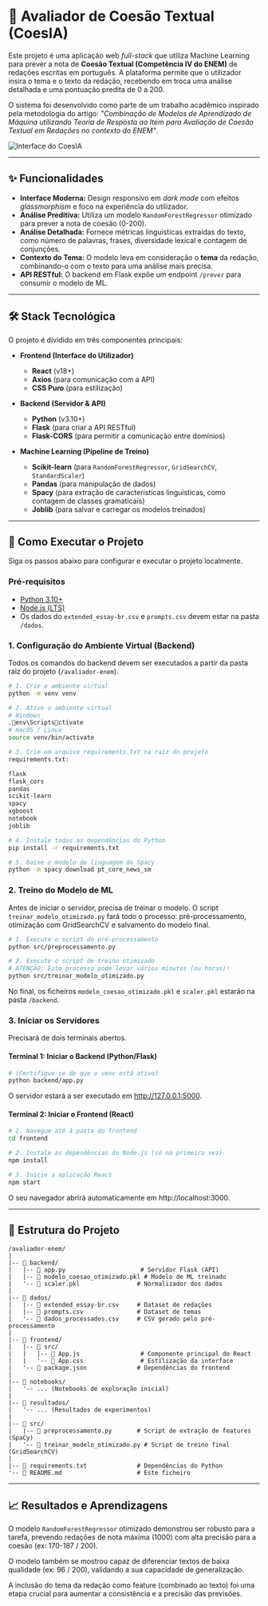# 🤖 Avaliador de Coesão Textual (CoesIA)

Este projeto é uma aplicação web *full-stack* que utiliza Machine Learning para prever a nota de **Coesão Textual (Competência IV do ENEM)** de redações escritas em português. A plataforma permite que o utilizador insira o tema e o texto da redação, recebendo em troca uma análise detalhada e uma pontuação predita de 0 a 200.

O sistema foi desenvolvido como parte de um trabalho acadêmico inspirado pela metodologia do artigo: *"Combinação de Modelos de Aprendizado de Máquina utilizando Teoria de Resposta ao Item para Avaliação de Coesão Textual em Redações no contexto do ENEM"*.

![Interface do CoesIA](frontend/imagens/coesia.png)


---

## ✨ Funcionalidades

* **Interface Moderna:** Design responsivo em *dark mode* com efeitos *glassmorphism* e foco na experiência do utilizador.
* **Análise Preditiva:** Utiliza um modelo `RandomForestRegressor` otimizado para prever a nota de coesão (0-200).
* **Análise Detalhada:** Fornece métricas linguísticas extraídas do texto, como número de palavras, frases, diversidade lexical e contagem de conjunções.
* **Contexto do Tema:** O modelo leva em consideração o **tema** da redação, combinando-o com o texto para uma análise mais precisa.
* **API RESTful:** O backend em Flask expõe um endpoint `/prever` para consumir o modelo de ML.

---

## 🛠️ Stack Tecnológica

O projeto é dividido em três componentes principais:

* **Frontend (Interface do Utilizador)**
    * **React** (v18+)
    * **Axios** (para comunicação com a API)
    * **CSS Puro** (para estilização)

* **Backend (Servidor & API)**
    * **Python** (v3.10+)
    * **Flask** (para criar a API RESTful)
    * **Flask-CORS** (para permitir a comunicação entre domínios)

* **Machine Learning (Pipeline de Treino)**
    * **Scikit-learn** (para `RandomForestRegressor`, `GridSearchCV`, `StandardScaler`)
    * **Pandas** (para manipulação de dados)
    * **Spacy** (para extração de características linguísticas, como contagem de classes gramaticais)
    * **Joblib** (para salvar e carregar os modelos treinados)

---

## 🚀 Como Executar o Projeto

Siga os passos abaixo para configurar e executar o projeto localmente.

### Pré-requisitos

* [Python 3.10+](https://www.python.org/downloads/)
* [Node.js (LTS)](https://nodejs.org/en/)
* Os dados do `extended_essay-br.csv` e `prompts.csv` devem estar na pasta `/dados`.

### 1. Configuração do Ambiente Virtual (Backend)

Todos os comandos do backend devem ser executados a partir da pasta raiz do projeto (`/avaliador-enem`).

```bash
# 1. Crie o ambiente virtual
python -m venv venv

# 2. Ative o ambiente virtual
# Windows
.env\Scriptsctivate
# macOS / Linux
source venv/bin/activate

# 3. Crie um arquivo requirements.txt na raiz do projeto
requirements.txt:

flask
flask_cors
pandas
scikit-learn
spacy
xgboost
notebook
joblib

# 4. Instale todas as dependências do Python
pip install -r requirements.txt

# 5. Baixe o modelo de linguagem do Spacy
python -m spacy download pt_core_news_sm
```

### 2. Treino do Modelo de ML

Antes de iniciar o servidor, precisa de treinar o modelo. O script `treinar_modelo_otimizado.py` fará todo o processo: pré-processamento, otimização com GridSearchCV e salvamento do modelo final.

```bash
# 1. Execute o script de pré-processamento
python src/preprocessamento.py

# 2. Execute o script de treino otimizado
# ATENÇÃO: Este processo pode levar vários minutos (ou horas)!
python src/treinar_modelo_otimizado.py
```

No final, os ficheiros `modelo_coesao_otimizado.pkl` e `scaler.pkl` estarão na pasta `/backend`.

### 3. Iniciar os Servidores

Precisará de dois terminais abertos.

#### Terminal 1: Iniciar o Backend (Python/Flask)

```bash
# (Certifique-se de que o venv está ativo)
python backend/app.py
```
O servidor estará a ser executado em http://127.0.0.1:5000.

#### Terminal 2: Iniciar o Frontend (React)

```bash
# 1. Navegue até à pasta do frontend
cd frontend

# 2. Instale as dependências do Node.js (só na primeira vez)
npm install

# 3. Inicie a aplicação React
npm start
```
O seu navegador abrirá automaticamente em http://localhost:3000.

---

## 📂 Estrutura do Projeto

```
/avaliador-enem/
|
|-- 📂 backend/
|   |-- 📄 app.py                     # Servidor Flask (API)
|   |-- 📄 modelo_coesao_otimizado.pkl # Modelo de ML treinado
|   '-- 📄 scaler.pkl                # Normalizador dos dados
|
|-- 📂 dados/
|   |-- 📄 extended_essay-br.csv     # Dataset de redações
|   |-- 📄 prompts.csv               # Dataset de temas
|   '-- 📄 dados_processados.csv     # CSV gerado pelo pré-processamento
|
|-- 📂 frontend/
|   |-- 📂 src/
|   |   |-- 📄 App.js                 # Componente principal do React
|   |   '-- 📄 App.css                # Estilização da interface
|   '-- 📄 package.json              # Dependências do frontend
|
|-- 📂 notebooks/
|   '-- ... (Notebooks de exploração inicial)
|
|-- 📂 resultados/
|   '-- ... (Resultados de experimentos)
|
|-- 📂 src/
|   |-- 📄 preprocessamento.py       # Script de extração de features (SpaCy)
|   '-- 📄 treinar_modelo_otimizado.py # Script de treino final (GridSearchCV)
|
|-- 📄 requirements.txt              # Dependências do Python
'-- 📄 README.md                     # Este ficheiro
```

---

## 📈 Resultados e Aprendizagens

O modelo `RandomForestRegressor` otimizado demonstrou ser robusto para a tarefa, prevendo redações de nota máxima (1000) com alta precisão para a coesão (ex: 170-187 / 200).

O modelo também se mostrou capaz de diferenciar textos de baixa qualidade (ex: 96 / 200), validando a sua capacidade de generalização.

A inclusão do tema da redação como feature (combinado ao texto) foi uma etapa crucial para aumentar a consistência e a precisão das previsões.

